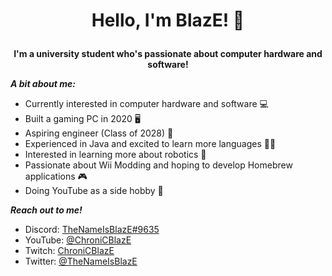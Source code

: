  # <p align="center"> Hello, I'm BlazE! 👋

 __<p align="center"> I'm a university student who's passionate about computer hardware and software!__

  
  ___A bit about me:___

  - Currently interested in computer hardware and software 💻
  - Built a gaming PC in 2020 🖥
  - Aspiring engineer (Class of 2028) 🧲
  - Experienced in Java and excited to learn more languages 👨‍💻
  - Interested in learning more about robotics 🤖
  - Passionate about Wii Modding and hoping to develop Homebrew applications 🎮
  - Doing YouTube as a side hobby 🎥

___Reach out to me!___
- Discord: [TheNameIsBlazE#9635](https://discordapp.com/users/430425935444180992)
- YouTube: [@ChroniCBlazE](https://www.youtube.com/@ChroniCBlazE)
- Twitch: [ChroniCBlazE](https://www.twitch.tv/chronicblaze)
- Twitter: [@TheNameIsBlazE](https://twitter.com/TheNameIsBlazE)
